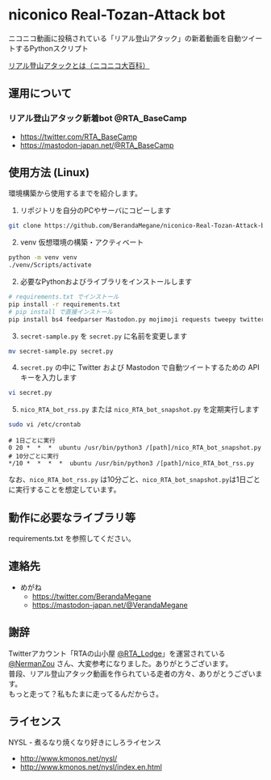 # niconico Real-Tozan-Attack bot
ニコニコ動画に投稿されている「リアル登山アタック」の新着動画を自動ツイートするPythonスクリプト

[リアル登山アタックとは（ニコニコ大百科）](https://dic.nicovideo.jp/a/rta%28%E3%83%AA%E3%82%A2%E3%83%AB%E7%99%BB%E5%B1%B1%E3%82%A2%E3%82%BF%E3%83%83%E3%82%AF%29)

## 運用について
### リアル登山アタック新着bot @RTA_BaseCamp
* https://twitter.com/RTA_BaseCamp
* https://mastodon-japan.net/@RTA_BaseCamp

## 使用方法 (Linux)
環境構築から使用するまでを紹介します。
1. リポジトリを自分のPCやサーバにコピーします
```bash
git clone https://github.com/BerandaMegane/niconico-Real-Tozan-Attack-bot.git
```

2. venv 仮想環境の構築・アクティベート
```bash
python -m venv venv
./venv/Scripts/activate
```

2. 必要なPythonおよびライブラリをインストールします
```bash
# requirements.txt でインストール
pip install -r requirements.txt
# pip install で直接インストール
pip install bs4 feedparser Mastodon.py mojimoji requests tweepy twitter-text-parser urllib3
```

3. `secret-sample.py` を `secret.py` に名前を変更します
```bash
mv secret-sample.py secret.py
```

4. `secret.py` の中に Twitter および Mastodon で自動ツイートするための API キーを入力します
```bash
vi secret.py
```

5. `nico_RTA_bot_rss.py` または `nico_RTA_bot_snapshot.py` を定期実行します
```bash
sudo vi /etc/crontab
```
```
# 1日ごとに実行
0 20 *  *  *  ubuntu /usr/bin/python3 /[path]/nico_RTA_bot_snapshot.py
# 10分ごとに実行
*/10 *  *  *  *  ubuntu /usr/bin/python3 /[path]/nico_RTA_bot_rss.py
```

なお、`nico_RTA_bot_rss.py` は10分ごと、`nico_RTA_bot_snapshot.py`は1日ごとに実行することを想定しています。

## 動作に必要なライブラリ等
requirements.txt を参照してください。

## 連絡先
* めがね
  * https://twitter.com/BerandaMegane
  * https://mastodon-japan.net/@VerandaMegane

## 謝辞
Twitterアカウント「RTAの山小屋 [@RTA_Lodge](https://twitter.com/RTA_Lodge)」を運営されている [@NermanZou](https://twitter.com/NermanZou) さん、大変参考になりました。ありがとうございます。  
普段、リアル登山アタック動画を作られている走者の方々、ありがとうございます。  
もっと走って？私もたまに走ってるんだからさ。

## ライセンス
NYSL - 煮るなり焼くなり好きにしろライセンス
* http://www.kmonos.net/nysl/
* http://www.kmonos.net/nysl/index.en.html
